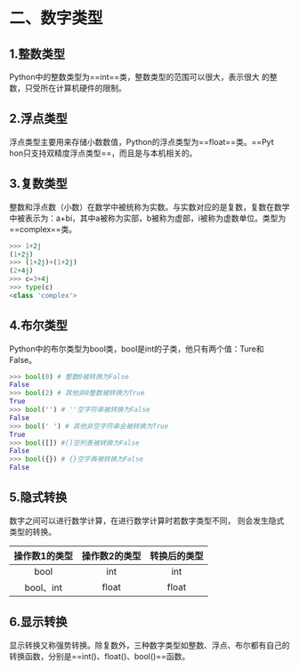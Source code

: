 # 二、数字类型

## 1.整数类型

Python中的整数类型为==int==类，整数类型的范围可以很大，表示很大 的整数，只受所在计算机硬件的限制。

## 2.浮点类型

浮点类型主要用来存储小数数值，Python的浮点类型为==float==类。==Pyt hon只支持双精度浮点类型==，而且是与本机相关的。

## 3.复数类型

整数和浮点数（小数）在数学中被统称为实数。与实数对应的是复数，复数在数学中被表示为：a+bi，其中a被称为实部，b被称为虚部，i被称为虚数单位。类型为==complex==类。

```python
>>> 1+2j
(1+2j)
>>> (1+2j)+(1+2j)
(2+4j)
>>> c=3+4j
>>> type(c)
<class 'complex'>
```

## 4.布尔类型

Python中的布尔类型为bool类，bool是int的子类，他只有两个值：Ture和False。

```python
>>> bool(0) # 整数0被转换为False
False
>>> bool(2) # 其他非0整数被转换为True
True
>>> bool('') # ''空字符串被转换为False
False
>>> bool(' ') # 其他非空字符串会被转换为True
True
>>> bool([]) #[]空列表被转换为False
False
>>> bool({}) # {}空字典被转换为False
False
```

## 5.隐式转换

数字之间可以进行数学计算，在进行数学计算时若数字类型不同， 则会发生隐式类型的转换。

| 操作数1的类型 | 操作数2的类型 | 转换后的类型 |
| :-----------: | :-----------: | :----------: |
|     bool      |      int      |     int      |
|   bool、int   |     float     |    float     |

## 6.显示转换

显示转换又称强势转换。除复数外，三种数字类型如整数、浮点、布尔都有自己的转换函数，分别是==int()、float()、bool()==函数。
